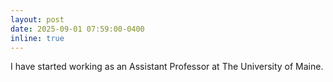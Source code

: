 ```yaml
---
layout: post
date: 2025-09-01 07:59:00-0400
inline: true
---
```


I have started working as an Assistant Professor at The University of Maine.
